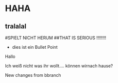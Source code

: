 # HAHA
## tralalal

#SPIELT NICHT HERUM
##THAT IS SERIOUS !!!!!!!!
* dies ist ein Bullet Point

Hallo

Ich weiß nicht was ihr wollt.... können wirnach hause?



New changes from bbranch
